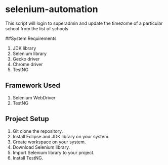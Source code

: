 # selenium-automation
This script will login to superadmin and update the timezome of a particular school from the list of schools

##System Requirements
1.   JDK library
2.   Selenium library
3.   Gecko driver
4.   Chrome driver
5.   TestNG

## Framework Used
1.   Selenium WebDriver
2.   TestNG

## Project Setup
1. Git clone the repository.
2. Install Eclipse and JDK library on your system.
3. Create workspace on your system.
3. Download Selenium library.
4. Import Selenium library to your project. 
5. Install TestNG.
   
